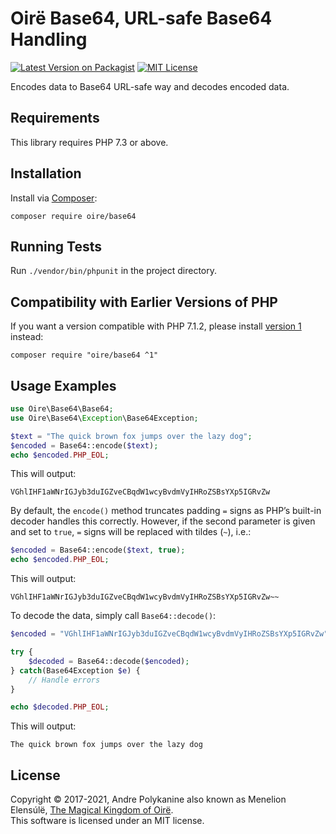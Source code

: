 # Oirë Base64, URL-safe Base64 Handling

[![Latest Version on Packagist](https://img.shields.io/packagist/v/Oire/Base64.svg?style=flat-square)](https://packagist.org/packages/Oire/Base64)
[![MIT License](https://img.shields.io/badge/license-MIT-blue.svg)](https://github.com/Oire/Base64/blob/master/LICENSE)

Encodes data to Base64 URL-safe way and decodes encoded data.

## Requirements

This library requires PHP 7.3 or above.

## Installation

Install via [Composer](https://getcomposer.org/):

```
composer require oire/base64
```

## Running Tests

Run `./vendor/bin/phpunit` in the project directory.

## Compatibility with Earlier Versions of PHP
If you want a version compatible with PHP 7.1.2, please install [version 1](https://github.com/Oire/Base64/tree/v1) instead:

```shell
composer require "oire/base64 ^1"
```

## Usage Examples

```php
use Oire\Base64\Base64;
use Oire\Base64\Exception\Base64Exception;

$text = "The quick brown fox jumps over the lazy dog";
$encoded = Base64::encode($text);
echo $encoded.PHP_EOL;
```

This will output:  
```shell
VGhlIHF1aWNrIGJyb3duIGZveCBqdW1wcyBvdmVyIHRoZSBsYXp5IGRvZw
```

By default, the `encode()` method truncates padding `=` signs as PHP’s built-in decoder handles this correctly. However, if the second parameter is given and set to `true`, `=` signs will be replaced with tildes (`~`), i.e.:

```php
$encoded = Base64::encode($text, true);
echo $encoded.PHP_EOL;
````

This will output:  
```shell
VGhlIHF1aWNrIGJyb3duIGZveCBqdW1wcyBvdmVyIHRoZSBsYXp5IGRvZw~~
```

To decode the data, simply call `Base64::decode()`:

```php
$encoded = "VGhlIHF1aWNrIGJyb3duIGZveCBqdW1wcyBvdmVyIHRoZSBsYXp5IGRvZw";

try {
    $decoded = Base64::decode($encoded);
} catch(Base64Exception $e) {
    // Handle errors
}

echo $decoded.PHP_EOL;
```

This will output:  
```shell
The quick brown fox jumps over the lazy dog
```

## License
Copyright © 2017-2021, Andre Polykanine also known as Menelion Elensúlë, [The Magical Kingdom of Oirë](https://github.com/Oire/).  
This software is licensed under an MIT license.